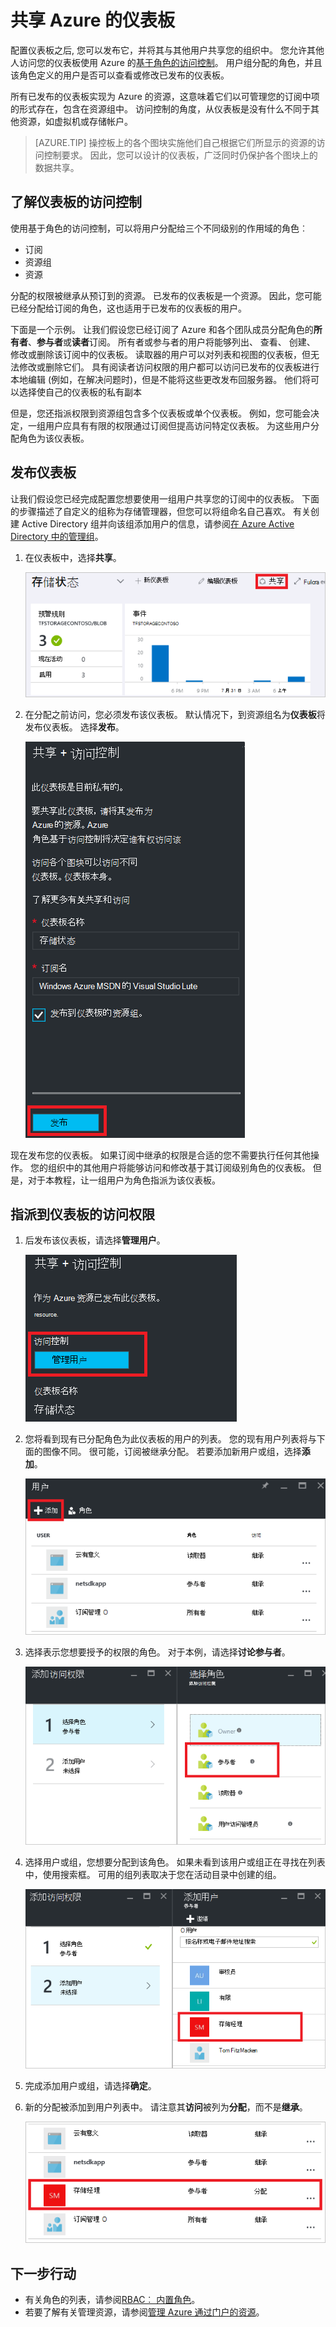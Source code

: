 <properties
   pageTitle="Azure 门户的仪表板访问 |Microsoft Azure"
   description="本文说明如何共享对 Azure 门户中的仪表板的访问权限。"
   services="azure-portal"
   documentationCenter=""
   authors="tfitzmac"
   manager="timlt"
   editor="tysonn"/>

<tags
   ms.service="multiple"
   ms.devlang="NA"
   ms.topic="article"
   ms.tgt_pltfrm="NA"
   ms.workload="na"
   ms.date="08/01/2016"
   ms.author="tomfitz"/>

# <a name="sharing-azure-dashboards"></a>共享 Azure 的仪表板

配置仪表板之后, 您可以发布它，并将其与其他用户共享您的组织中。 您允许其他人访问您的仪表板使用 Azure 的[基于角色的访问控制](../active-directory/role-based-access-control-configure.md)。 用户组分配的角色，并且该角色定义的用户是否可以查看或修改已发布的仪表板。 

所有已发布的仪表板实现为 Azure 的资源，这意味着它们以可管理您的订阅中项的形式存在，包含在资源组中。  访问控制的角度，从仪表板是没有什么不同于其他资源，如虚拟机或存储帐户。

> [AZURE.TIP] 操控板上的各个图块实施他们自己根据它们所显示的资源的访问控制要求。  因此，您可以设计的仪表板，广泛同时仍保护各个图块上的数据共享。

## <a name="understanding-access-control-for-dashboards"></a>了解仪表板的访问控制

使用基于角色的访问控制，可以将用户分配给三个不同级别的作用域的角色︰

- 订阅
- 资源组
- 资源

分配的权限被继承从预订到的资源。 已发布的仪表板是一个资源。 因此，您可能已经分配给订阅的角色，这也适用于已发布的仪表板的用户。 

下面是一个示例。  让我们假设您已经订阅了 Azure 和各个团队成员分配角色的**所有者**、**参与者**或**读者**订阅。 所有者或参与者的用户将能够列出、 查看、 创建、 修改或删除该订阅中的仪表板。  读取器的用户可以对列表和视图的仪表板，但无法修改或删除它们。  具有阅读者访问权限的用户都可以访问已发布的仪表板进行本地编辑 (例如，在解决问题时)，但是不能将这些更改发布回服务器。  他们将可以选择使自己的仪表板的私有副本

但是，您还指派权限到资源组包含多个仪表板或单个仪表板。 例如，您可能会决定，一组用户应具有有限的权限通过订阅但提高访问特定仪表板。 为这些用户分配角色为该仪表板。 

## <a name="publish-dashboard"></a>发布仪表板

让我们假设您已经完成配置您想要使用一组用户共享您的订阅中的仪表板。 下面的步骤描述了自定义的组称为存储管理器，但您可以将组命名自己喜欢。 有关创建 Active Directory 组并向该组添加用户的信息，请参阅[在 Azure Active Directory 中的管理组](../active-directory/active-directory-accessmanagement-manage-groups.md)。

1. 在仪表板中，选择**共享**。

     ![选择共享](./media/azure-portal-dashboard-share-access/select-share.png)

2. 在分配之前访问，您必须发布该仪表板。 默认情况下，到资源组名为**仪表板**将发布仪表板。 选择**发布**。

     ![发布](./media/azure-portal-dashboard-share-access/publish.png)

现在发布您的仪表板。 如果订阅中继承的权限是合适的您不需要执行任何其他操作。 您的组织中的其他用户将能够访问和修改基于其订阅级别角色的仪表板。 但是，对于本教程，让一组用户为角色指派为该仪表板。

## <a name="assign-access-to-a-dashboard"></a>指派到仪表板的访问权限

1. 后发布该仪表板，请选择**管理用户**。

     ![管理用户](./media/azure-portal-dashboard-share-access/manage-users.png)

2. 您将看到现有已分配角色为此仪表板的用户的列表。 您的现有用户列表将与下面的图像不同。 很可能，订阅被继承分配。 若要添加新用户或组，选择**添加**。

     ![添加用户](./media/azure-portal-dashboard-share-access/existing-users.png)

3. 选择表示您想要授予的权限的角色。 对于本例，请选择**讨论参与者**。

     ![选择角色](./media/azure-portal-dashboard-share-access/select-role.png)

4. 选择用户或组，您想要分配到该角色。 如果未看到该用户或组正在寻找在列表中，使用搜索框。 可用的组列表取决于您在活动目录中创建的组。

     ![选择用户](./media/azure-portal-dashboard-share-access/select-user.png) 

5. 完成添加用户或组，请选择**确定**。 

6. 新的分配被添加到用户列表中。 请注意其**访问**被列为**分配**，而不是**继承**。

     ![分配的角色](./media/azure-portal-dashboard-share-access/assigned-roles.png)

## <a name="next-steps"></a>下一步行动

- 有关角色的列表，请参阅[RBAC︰ 内置角色](../active-directory/role-based-access-built-in-roles.md)。
- 若要了解有关管理资源，请参阅[管理 Azure 通过门户的资源](resource-group-portal.md)。